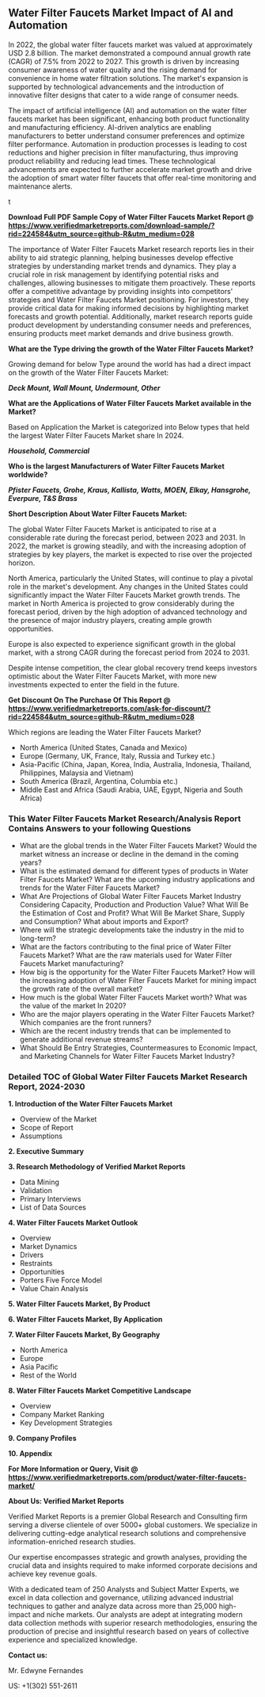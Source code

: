 <h2>Water Filter Faucets Market Impact of AI and Automation</h2><p>In 2022, the global water filter faucets market was valued at approximately USD 2.8 billion. The market demonstrated a compound annual growth rate (CAGR) of 7.5% from 2022 to 2027. This growth is driven by increasing consumer awareness of water quality and the rising demand for convenience in home water filtration solutions. The market's expansion is supported by technological advancements and the introduction of innovative filter designs that cater to a wide range of consumer needs.</p><p>The impact of artificial intelligence (AI) and automation on the water filter faucets market has been significant, enhancing both product functionality and manufacturing efficiency. AI-driven analytics are enabling manufacturers to better understand consumer preferences and optimize filter performance. Automation in production processes is leading to cost reductions and higher precision in filter manufacturing, thus improving product reliability and reducing lead times. These technological advancements are expected to further accelerate market growth and drive the adoption of smart water filter faucets that offer real-time monitoring and maintenance alerts.</p>t</p><p id="" class=""><strong>Download Full PDF Sample Copy of Water Filter Faucets Market Report @ <a href="https://www.verifiedmarketreports.com/download-sample/?rid=224584&utm_source=github-R&utm_medium=028" target="_blank">https://www.verifiedmarketreports.com/download-sample/?rid=224584&utm_source=github-R&utm_medium=028</a></strong></p><p>The importance of&nbsp;Water Filter Faucets Market research reports lies in their ability to aid strategic planning, helping businesses develop effective strategies by understanding market trends and dynamics. They play a crucial role in risk management by identifying potential risks and challenges, allowing businesses to mitigate them proactively. These reports offer a competitive advantage by providing insights into competitors' strategies and Water Filter Faucets Market positioning. For investors, they provide critical data for making informed decisions by highlighting market forecasts and growth potential. Additionally, market research reports guide product development by understanding consumer needs and preferences, ensuring products meet market demands and drive business growth.</p><p><strong>What are the&nbsp;Type driving the growth of the Water Filter Faucets Market?</strong></p><p id="" class="">Growing demand for below Type around the world has had a direct impact on the growth of the Water Filter Faucets Market:</p><em><strong>Deck Mount, Wall Mount, Undermount, Other</strong></em></p><strong>What are the&nbsp;Applications&nbsp;of Water Filter Faucets Market available in the Market?</strong></p><p id="" class="">Based on Application the Market is categorized into Below types that held the largest Water Filter Faucets Market share In 2024.</p><em><strong>Household, Commercial</strong></em></p><strong>Who is the largest Manufacturers of Water Filter Faucets Market worldwide?</strong></p><p><em><strong>Pfister Faucets, Grohe, Kraus, Kallista, Watts, MOEN, Elkay, Hansgrohe, Everpure, T&S Brass</strong></em></p><p id="" class=""><strong>Short Description About Water Filter Faucets Market:</strong></p><p>The global Water Filter Faucets Market is anticipated to rise at a considerable rate during the forecast period, between 2023 and 2031. In 2022, the market is growing steadily, and with the increasing adoption of strategies by key players, the market is expected to rise over the projected horizon.</p><p>North America, particularly the United States, will continue to play a pivotal role in the market's development. Any changes in the United States could significantly impact the Water Filter Faucets Market growth trends. The market in North America is projected to grow considerably during the forecast period, driven by the high adoption of advanced technology and the presence of major industry players, creating ample growth opportunities.</p><p>Europe is also expected to experience significant growth in the global market, with a strong CAGR during the forecast period from 2024 to 2031.</p><p>Despite intense competition, the clear global recovery trend keeps investors optimistic about the Water Filter Faucets Market, with more new investments expected to enter the field in the future.</p><p id="" class=""><strong>Get Discount On The Purchase Of This Report @ <a href="https://www.verifiedmarketreports.com/ask-for-discount/?rid=224584&utm_source=github-R&utm_medium=028" target="_blank">https://www.verifiedmarketreports.com/ask-for-discount/?rid=224584&utm_source=github-R&utm_medium=028</a></strong></p>Which regions are leading the Water Filter Faucets Market?</p><ul><li>North America (United States, Canada and Mexico)</li><li>Europe (Germany, UK, France, Italy, Russia and Turkey etc.)</li><li>Asia-Pacific (China, Japan, Korea, India, Australia, Indonesia, Thailand, Philippines, Malaysia and Vietnam)</li><li>South America (Brazil, Argentina, Columbia etc.)</li><li>Middle East and Africa (Saudi Arabia, UAE, Egypt, Nigeria and South Africa)</li></ul><h3 id="" class="">This Water Filter Faucets Market Research/Analysis Report Contains Answers to your following Questions</h3><ul><li>What are the global trends in the Water Filter Faucets Market? Would the market witness an increase or decline in the demand in the coming years?</li><li>What is the estimated demand for different types of products in Water Filter Faucets Market? What are the upcoming industry applications and trends for the Water Filter Faucets Market?</li><li>What Are Projections of Global Water Filter Faucets Market Industry Considering Capacity, Production and Production Value? What Will Be the Estimation of Cost and Profit? What Will Be Market Share, Supply and Consumption? What about imports and Export?</li><li>Where will the strategic developments take the industry in the mid to long-term?</li><li>What are the factors contributing to the final price of Water Filter Faucets Market? What are the raw materials used for Water Filter Faucets Market manufacturing?</li><li>How big is the opportunity for the Water Filter Faucets Market? How will the increasing adoption of Water Filter Faucets Market for mining impact the growth rate of the overall market?</li><li>How much is the global Water Filter Faucets Market worth? What was the value of the market In 2020?</li><li>Who are the major players operating in the Water Filter Faucets Market? Which companies are the front runners?</li><li>Which are the recent industry trends that can be implemented to generate additional revenue streams?</li><li>What Should Be Entry Strategies, Countermeasures to Economic Impact, and Marketing Channels for Water Filter Faucets Market Industry?</li></ul><h3 id="" class="">Detailed TOC of Global Water Filter Faucets Market Research Report, 2024-2030</h3><p id="" class=""><strong>1. Introduction of the Water Filter Faucets Market</strong></p><ul><li>Overview of the Market</li><li>Scope of Report</li><li>Assumptions</li></ul><p id="" class=""><strong>2. Executive Summary</strong></p><p id="" class=""><strong>3. Research Methodology of Verified Market Reports</strong></p><ul><li>Data Mining</li><li>Validation</li><li>Primary Interviews</li><li>List of Data Sources</li></ul><p id="" class=""><strong>4. Water Filter Faucets Market Outlook</strong></p><ul><li>Overview</li><li>Market Dynamics</li><li>Drivers</li><li>Restraints</li><li>Opportunities</li><li>Porters Five Force Model</li><li>Value Chain Analysis</li></ul><p id="" class=""><strong>5. Water Filter Faucets Market, By Product</strong></p><p id="" class=""><strong>6. Water Filter Faucets Market, By Application</strong></p><p id="" class=""><strong>7. Water Filter Faucets Market, By Geography</strong></p><ul><li>North America</li><li>Europe</li><li>Asia Pacific</li><li>Rest of the World</li></ul><p id="" class=""><strong>8. Water Filter Faucets Market Competitive Landscape</strong></p><ul><li>Overview</li><li>Company Market Ranking</li><li>Key Development Strategies</li></ul><p id="" class=""><strong>9. Company Profiles</strong></p><p id="" class=""><strong>10. Appendix</strong></p><p id="" class=""><strong>For More Information or Query, Visit @ <a href="https://www.verifiedmarketreports.com/product/water-filter-faucets-market/" target="_blank">https://www.verifiedmarketreports.com/product/water-filter-faucets-market/</a></strong></p><p id="" class=""><strong>About Us: Verified Market Reports</strong></p><p id="" class="">Verified Market Reports is a premier Global Research and Consulting firm serving a diverse clientele of over 5000+ global customers. We specialize in delivering cutting-edge analytical research solutions and comprehensive information-enriched research studies.</p><p id="" class="">Our expertise encompasses strategic and growth analyses, providing the crucial data and insights required to make informed corporate decisions and achieve key revenue goals.</p><p id="" class="">With a dedicated team of 250 Analysts and Subject Matter Experts, we excel in data collection and governance, utilizing advanced industrial techniques to gather and analyze data across more than 25,000 high-impact and niche markets. Our analysts are adept at integrating modern data collection methods with superior research methodologies, ensuring the production of precise and insightful research based on years of collective experience and specialized knowledge.</p><p id="" class=""><strong>Contact us:</strong></p><p id="" class="">Mr. Edwyne Fernandes</p><p id="" class="">US: +1(302) 551-2611</p>